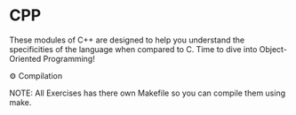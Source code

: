 # CPP
  These modules of C++ are designed to help you understand the specificities of the language when compared to C. Time to dive into Object-Oriented Programming! 
  
⚙️ Compilation

  NOTE: All Exercises has there own Makefile so you can compile them using make.
